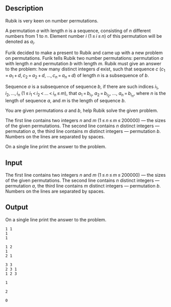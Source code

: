 ## Description

<div><p>Rubik is very keen on number permutations. </p><p>A <span class="tex-font-style-it">permutation</span> <span class="tex-span"><i>a</i></span> with length <span class="tex-span"><i>n</i></span> is a sequence, consisting of <span class="tex-span"><i>n</i></span> different numbers from 1 to <span class="tex-span"><i>n</i></span>. Element number <span class="tex-span"><i>i</i></span> <span class="tex-span">(1 ≤ <i>i</i> ≤ <i>n</i>)</span> of this permutation will be denoted as <span class="tex-span"><i>a</i><sub class="lower-index"><i>i</i></sub></span>.</p><p>Furik decided to make a present to Rubik and came up with a new problem on permutations. Furik tells Rubik two number permutations: permutation <span class="tex-span"><i>a</i></span> with length <span class="tex-span"><i>n</i></span> and permutation <span class="tex-span"><i>b</i></span> with length <span class="tex-span"><i>m</i></span>. Rubik must give an answer to the problem: how many distinct integers <span class="tex-span"><i>d</i></span> exist, such that sequence <span class="tex-span"><i>c</i></span> <span class="tex-span">(<i>c</i><sub class="lower-index">1</sub> = <i>a</i><sub class="lower-index">1</sub> + <i>d</i>, <i>c</i><sub class="lower-index">2</sub> = <i>a</i><sub class="lower-index">2</sub> + <i>d</i>, ..., <i>c</i><sub class="lower-index"><i>n</i></sub> = <i>a</i><sub class="lower-index"><i>n</i></sub> + <i>d</i>)</span> of length <span class="tex-span"><i>n</i></span> is a subsequence of <span class="tex-span"><i>b</i></span>.</p><p>Sequence <span class="tex-span"><i>a</i></span> is a <span class="tex-font-style-it">subsequence</span> of sequence <span class="tex-span"><i>b</i></span>, if there are such indices <span class="tex-span"><i>i</i><sub class="lower-index">1</sub>, <i>i</i><sub class="lower-index">2</sub>, ..., <i>i</i><sub class="lower-index"><i>n</i></sub></span> <span class="tex-span">(1 ≤ <i>i</i><sub class="lower-index">1</sub> &lt; <i>i</i><sub class="lower-index">2</sub> &lt; ... &lt; <i>i</i><sub class="lower-index"><i>n</i></sub> ≤ <i>m</i>)</span>, that <span class="tex-span"><i>a</i><sub class="lower-index">1</sub> = <i>b</i><sub class="lower-index"><i>i</i><sub class="lower-index">1</sub></sub></span>, <span class="tex-span"><i>a</i><sub class="lower-index">2</sub> = <i>b</i><sub class="lower-index"><i>i</i><sub class="lower-index">2</sub></sub></span>, <span class="tex-span">...</span>, <span class="tex-span"><i>a</i><sub class="lower-index"><i>n</i></sub> = <i>b</i><sub class="lower-index"><i>i</i><sub class="lower-index"><i>n</i></sub></sub></span>, where <span class="tex-span"><i>n</i></span> is the length of sequence <span class="tex-span"><i>a</i></span>, and <span class="tex-span"><i>m</i></span> is the length of sequence <span class="tex-span"><i>b</i></span>. </p><p>You are given permutations <span class="tex-span"><i>a</i></span> and <span class="tex-span"><i>b</i></span>, help Rubik solve the given problem.</p></div><div class="input-specification"><p>The first line contains two integers <span class="tex-span"><i>n</i></span> and <span class="tex-span"><i>m</i></span> <span class="tex-span">(1 ≤ <i>n</i> ≤ <i>m</i> ≤ 200000)</span> — the sizes of the given permutations. The second line contains <span class="tex-span"><i>n</i></span> distinct integers — permutation <span class="tex-span"><i>a</i></span>, the third line contains <span class="tex-span"><i>m</i></span> distinct integers — permutation <span class="tex-span"><i>b</i></span>. Numbers on the lines are separated by spaces.</p></div><div class="output-specification"><p>On a single line print the answer to the problem. </p></div>

## Input

<p>The first line contains two integers <span class="tex-span"><i>n</i></span> and <span class="tex-span"><i>m</i></span> <span class="tex-span">(1 ≤ <i>n</i> ≤ <i>m</i> ≤ 200000)</span> — the sizes of the given permutations. The second line contains <span class="tex-span"><i>n</i></span> distinct integers — permutation <span class="tex-span"><i>a</i></span>, the third line contains <span class="tex-span"><i>m</i></span> distinct integers — permutation <span class="tex-span"><i>b</i></span>. Numbers on the lines are separated by spaces.</p>

## Output

<p>On a single line print the answer to the problem. </p>





```input1
1 1
1
1

```




```input2
1 2
1
2 1

```




```input3
3 3
2 3 1
1 2 3

```




```output1
1

```




```output2
2

```




```output3
0

```


